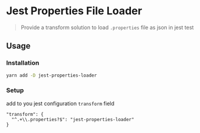 # Jest Properties File Loader




> Provide a transform solution to load `.properties` file as json in jest test


## Usage


### Installation

```bash
yarn add -D jest-properties-loader
```

### Setup

add to you jest configuration `transform` field

```
"transform": {
  "^.+\\.properties?$": "jest-properties-loader"
}
```
